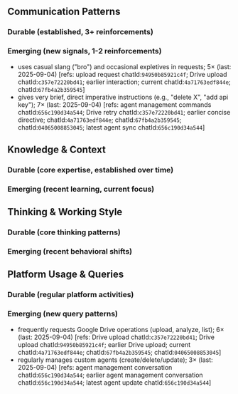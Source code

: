 ## Communication Patterns
### Durable (established, 3+ reinforcements)

### Emerging (new signals, 1-2 reinforcements)
- uses casual slang ("bro") and occasional expletives in requests; 5× (last: 2025-09-04) [refs: upload request chatId:`94950b85921c4f`; Drive upload chatId:`c357e72220bd41`; earlier interaction; current chatId:`4a71763edf844e`; chatId:`67fb4a2b359545`]
- gives very brief, direct imperative instructions (e.g., "delete X", "add api key"); 7× (last: 2025-09-04) [refs: agent management commands chatId:`656c190d34a544`; Drive retry chatId:`c357e72220bd41`; earlier concise directive; chatId:`4a71763edf844e`; chatId:`67fb4a2b359545`; chatId:`04065008853045`; latest agent sync chatId:`656c190d34a544`]

## Knowledge & Context
### Durable (core expertise, established over time)

### Emerging (recent learning, current focus)

## Thinking & Working Style
### Durable (core thinking patterns)

### Emerging (recent behavioral shifts)

## Platform Usage & Queries
### Durable (regular platform activities)

### Emerging (new query patterns)
- frequently requests Google Drive operations (upload, analyze, list); 6× (last: 2025-09-04) [refs: Drive upload chatId:`c357e72220bd41`; Drive upload chatId:`94950b85921c4f`; earlier Drive upload; current chatId:`4a71763edf844e`; chatId:`67fb4a2b359545`; chatId:`04065008853045`]
- regularly manages custom agents (create/delete/update); 3× (last: 2025-09-04) [refs: agent management conversation chatId:`656c190d34a544`; earlier agent management conversation chatId:`656c190d34a544`; latest agent update chatId:`656c190d34a544`]